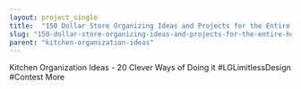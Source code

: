 ```yaml
---
layout: project_single
title:  "150 Dollar Store Organizing Ideas and Projects for the Entire Home"
slug: "150-dollar-store-organizing-ideas-and-projects-for-the-entire-home"
parent: "kitchen-organization-ideas"
---
```

Kitchen Organization Ideas - 20 Clever Ways of Doing it #LGLimitlessDesign  #Contest                                                                                                                                                     More